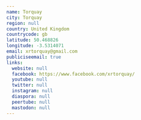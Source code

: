 ```yaml
---
name: Torquay
city: Torquay
region: null
country: United Kingdom
countrycode: gb
latitude: 50.468826
longitude: -3.5314071
email: xrtorquay@gmail.com
publiciseemail: true
links:
  website: null
  facebook: https://www.facebook.com/xrtorquay/
  youtube: null
  twitter: null
  instagram: null
  diaspora: null
  peertube: null
  mastodon: null
---
```

